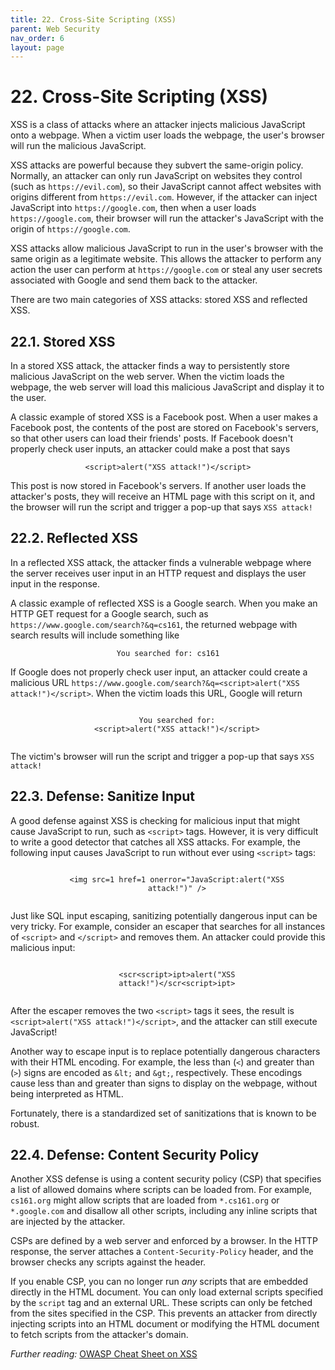 ```yaml
---
title: 22. Cross-Site Scripting (XSS)
parent: Web Security
nav_order: 6
layout: page
---
```


# 22. Cross-Site Scripting (XSS)

XSS is a class of attacks where an attacker injects malicious JavaScript onto a webpage. When a victim user loads the webpage, the user's browser will run the malicious JavaScript.

XSS attacks are powerful because they subvert the same-origin policy. Normally, an attacker can only run JavaScript on websites they control (such as `https://evil.com`), so their JavaScript cannot affect websites with origins different from `https://evil.com`. However, if the attacker can inject JavaScript into `https://google.com`, then when a user loads `https://google.com`, their browser will run the attacker's JavaScript with the origin of `https://google.com`.

XSS attacks allow malicious JavaScript to run in the user's browser with the same origin as a legitimate website. This allows the attacker to perform any action the user can perform at `https://google.com` or steal any user secrets associated with Google and send them back to the attacker.

There are two main categories of XSS attacks: stored XSS and reflected XSS.

## 22.1. Stored XSS

In a stored XSS attack, the attacker finds a way to persistently store malicious JavaScript on the web server. When the victim loads the webpage, the web server will load this malicious JavaScript and display it to the user.

A classic example of stored XSS is a Facebook post. When a user makes a Facebook post, the contents of the post are stored on Facebook's servers, so that other users can load their friends' posts. If Facebook doesn't properly check user inputs, an attacker could make a post that says

<p style="text-align: center">
  <code>&lt;script&gt;alert(&quot;XSS attack!&quot;)&lt;/script&gt;</code>
</p>

This post is now stored in Facebook's servers. If another user loads the attacker's posts, they will receive an HTML page with this script on it, and the browser will run the script and trigger a pop-up that says `XSS attack!`

## 22.2. Reflected XSS

In a reflected XSS attack, the attacker finds a vulnerable webpage where the server receives user input in an HTTP request and displays the user input in the response.

A classic example of reflected XSS is a Google search. When you make an HTTP GET request for a Google search, such as `https://www.google.com/search?&q=cs161`, the returned webpage with search results will include something like

<p style="text-align: center">
  <code>You searched for: <span class="red">cs161</span></code>
</p>

If Google does not properly check user input, an attacker could create a malicious URL `https://www.google.com/search?&q=<script>alert("XSS attack!")</script>`. When the victim loads this URL, Google will return

<p style="text-align: center">
  <code>
    You searched for:
    <span class="red"
      >&lt;script&gt;alert(&quot;XSS attack!&quot;)&lt;/script&gt;</span
    >
  </code>
</p>

The victim's browser will run the script and trigger a pop-up that says `XSS attack!`

## 22.3. Defense: Sanitize Input

A good defense against XSS is checking for malicious input that might cause JavaScript to run, such as `<script>` tags. However, it is very difficult to write a good detector that catches all XSS attacks. For example, the following input causes JavaScript to run without ever using `<script>` tags:

<p style="text-align: center">
  <code>
    &lt;img src=1 href=1 onerror=&quot;JavaScript:alert(&quot;XSS
    attack!&quot;)&quot; /&gt;
  </code>
</p>

Just like SQL input escaping, sanitizing potentially dangerous input can be very tricky. For example, consider an escaper that searches for all instances of `<script>` and `</script>` and removes them. An attacker could provide this malicious input:

<p style="text-align: center">
  <code>
    &lt;scr&lt;script&gt;ipt&gt;alert(&quot;XSS
    attack!&quot;)&lt;/scr&lt;script&gt;ipt&gt;
  </code>
</p>

After the escaper removes the two `<script>` tags it sees, the result is `<script>alert("XSS attack!")</script>`, and the attacker can still execute JavaScript!

Another way to escape input is to replace potentially dangerous characters with their HTML encoding. For example, the less than (`<`) and greater than (`>`) signs are encoded as `&lt;` and `&gt;`, respectively. These encodings cause less than and greater than signs to display on the webpage, without being interpreted as HTML.

Fortunately, there is a standardized set of sanitizations that is known to be robust.

## 22.4. Defense: Content Security Policy

Another XSS defense is using a content security policy (CSP) that specifies a list of allowed domains where scripts can be loaded from. For example, `cs161.org` might allow scripts that are loaded from `*.cs161.org` or `*.google.com` and disallow all other scripts, including any inline scripts that are injected by the attacker.

CSPs are defined by a web server and enforced by a browser. In the HTTP response, the server attaches a `Content-Security-Policy` header, and the browser checks any scripts against the header.

If you enable CSP, you can no longer run _any_ scripts that are embedded directly in the HTML document. You can only load external scripts specified by the `script` tag and an external URL. These scripts can only be fetched from the sites specified in the CSP. This prevents an attacker from directly injecting scripts into an HTML document or modifying the HTML document to fetch scripts from the attacker's domain.

_Further reading:_ [OWASP Cheat Sheet on XSS](https://owasp.org/www-community/attacks/xss/)

